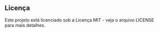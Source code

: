 ## Licença
Este projeto está licenciado sob a Licença MIT - veja o arquivo LICENSE para mais detalhes.
